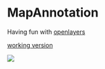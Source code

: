 # MapAnnotation
Having fun with [openlayers](https://openlayers.org/) 

[working version](http://map-annotation-open-layers.s3-website-us-east-1.amazonaws.com) 

<img src='https://map-annotation.s3.amazonaws.com/annotatemap.gif'/>
